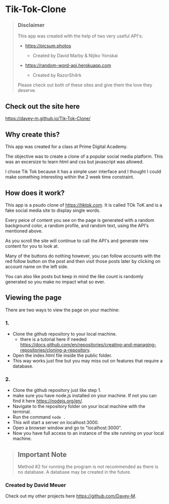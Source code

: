 # Tik-Tok-Clone

> ### Disclaimer
>
> This app was created with the help of two very useful API's:
>
> -   https://picsum.photos
>
>     -   Created by David Marby & Nijiko Yonskai
>
> -   https://random-word-api.herokuapp.com
>
>     -   Created by RazorSh4rk
>
> Please check out both of these sites and give them the love they deserve.

## Check out the site here 

https://davey-m.github.io/Tik-Tok-Clone/

## Why create this?

This app was created for a class at Prime Digital Academy.

The objective was to create a clone of a popular social media platform. This was an excersize to learn html and css but javascript was allowed.

I chose Tik Tok because it has a simple user interface and I thought I could make something interesting within the 2 week time constraint.

## How does it work?

This app is a psudo clone of https://tiktok.com. It is called TOk ToK and is a fake social media site to display single words.

Every peice of content you see on the page is generated with a random background color, a random profile, and random text, using the API's mentioned above.

As you scroll the site will continue to call the API's and generate new content for you to look at.

Many of the buttons do nothing however, you can follow accounts with the red follow button on the post and then visit those posts later by clicking on account name on the left side.

You can also like posts but keep in mind the like count is randomly generated so you make no impact what so ever.

## Viewing the page

There are two ways to view the page on your machine:

### 1.

-   Clone the github repository to your local machine.
    -   there is a tutorial here if needed https://docs.github.com/en/repositories/creating-and-managing-repositories/cloning-a-repository.
-   Open the index.html file inside the public folder.
-   This way works just fine but you may miss out on features that require a database.

### 2.

-   Clone the github repository just like step 1.
-   make sure you have node.js installed on your machine. If not you can find it here https://nodejs.org/en/.
-   Navigate to the repository folder on your local machine with the terminal.
-   Run the command ```node .```
-   This will start a server on localhost:3000.
-   Open a browser window and go to "localhost:3000".
-   Now you have full access to an instance of the site running on your local machine.

> ## Important Note
>
> Method #2 for running the program is not recommended as there is no database.
> A database may be created in the future.



### Created by David Meuer

Check out my other projects here https://github.com/Davey-M.
